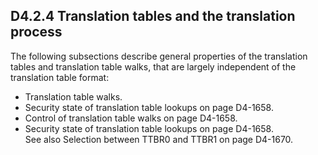 ## D4.2.4 Translation tables and the translation process

The following subsections describe general properties of the translation tables and translation table walks, that are largely independent of the translation table format:
* Translation table walks.
* Security state of translation table lookups on page D4-1658.
* Control of translation table walks on page D4-1658.
* Security state of translation table lookups on page D4-1658.  
See also Selection between TTBR0 and TTBR1 on page D4-1670.